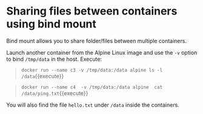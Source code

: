 # Sharing files between containers using bind mount

Bind mount allows you to share folder/files between multiple containers.

Launch another container from the Alpine Linux image and use the `-v` option to bind `/tmp/data` in the host. Execute:

> `docker run --name c3 -v /tmp/data:/data alpine ls -l /data`{{execute}}

> `docker run --name c4  -v /tmp/data:/data alpine  cat /data/ping.txt`{{execute}}

You will also find the file `hello.txt` under `/data` inside the containers.
